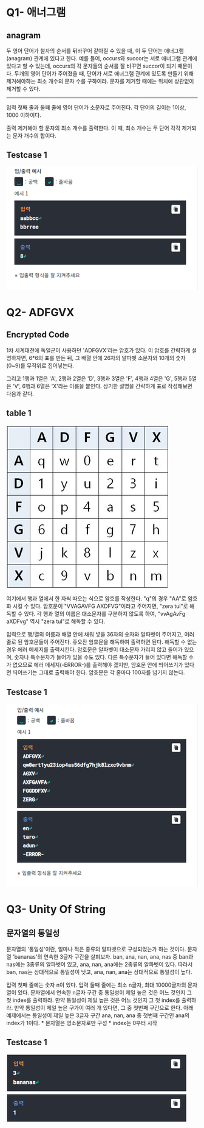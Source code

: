 # Q1- 애너그램
## anagram

두 영어 단어가 철자의 순서를 뒤바꾸어 같아질 수 있을 때, 이 두
단어는 애너그램(anagram) 관계에 있다고 한다.
예를 들어, occurs와 succor는 서로 애너그램 관계에 있다고 할 수 
있는데, occurs의 각 문자들의 순서를 잘 바꾸면 succor이 되기 
때문이다.
두개의 영어 단어가 주어졌을 때, 단어가 서로 애너그램 관계에 
있도록 만들기 위해 제거해야하는 최소 개수의 문자 수를
구하여라.
문자를 제거할 때에는 위치에 상관없이 제거할 수 있다.

-----------

입력
첫째 줄과 둘째 줄에 영어 단어가 소문자로 주어진다. 각 단어의
길이는 1이상, 1000 이하이다.

출력
제거해야 할 문자의 최소 개수를 출력한다.
이 때, 최소 개수는 두 단어 각각 제거되는 문자 개수의 합이다.

Testcase 1 <br>
-----------
![testcase_1](./img/testcase_1.PNG)

# Q2- ADFGVX
## Encrypted Code

1차 세계대전에 독일군이 사용하던 'ADFGVX'라는 암호가 있다.
이 암호를 간략하게 설명하자면, 6*6의 표를 만든 뒤, 그 배열 안에
26자의 알파벳 소문자와 10개의 숫자(0~9)를 무작위로
집어넣는다.

그리고 1행과 1열은 'A', 2행과 2열은 'D', 3행과 3열은 'F', 4행과 
4열은 'G', 5행과 5열은 'V', 6행과 6열은 'X'라는 이름을 붙인다.
상기한 설명을 간략하게 표로 작성해보면 다음과 같다.

table 1 <br>
-----------
![table_1](./img/table_1.png)

여기에서 행과 열에서 한 자씩 따오는 식으로 암호를 작성한다.
"q"의 경우 "AA"로 암호화 시킬 수 있다.
암호문이 "VVAGAVFG AXDFVG"이라고 주어지면, "zera tul"로
해독할 수 있다. 각 행과 열의 이름은 대소문자를 구분하지 않도록
하여, "vvAgAvFg aXDFvg" 역시 "zera tul"로 해독할 수 있다.

입력으로 행/열의 이름과 배열 안에 채워 넣을 36자의 숫자와
알파벳이 주어지고, 여러 줄로 된 암호문들이 주어진다. 쥬오잔
암호문을 해독하여 출력하면 된다. 해독할 수 없는 경우 에러
메세지를 출력시킨다.
암호문은 알파벳이 대소문자 가리지 않고 들어가 있으며, 숫자나
특수문자가 들어가 있을 수도 있다. 다른 특수문자가 들어 있다면
해독할 수가 없으므로 에러 메세지(-ERROR-)를 출력해야 겠지만,
암호문 안에 띄어쓰기가 있다면 띄어쓰기는 그대로 출력해야
한다. 암호문은 각 줄마다 100자를 넘기지 않는다.

Testcase 1 <br>
-----------
![testcase_2](./img/testcase_2.PNG)

# Q3- Unity Of String
## 문자열의 통일성

문자열의 '통일성'이란, 얼마나 적은 종류의 알파벳으로
구성되었는가 하는 것이다. 문자열 'bananas'의 연속한 3글자
구간을 살펴보자. ban, ana, nan, ana, nas 중 ban과 nas에는
3종류의 알파벳이 있고, ana, nan, ana에는 2종류의 알파벳이
있다. 따라서 ban, nas는 상대적으로 통일성이 낮고, ana, nan,
ana는 상대적으로 통일성이 높다.

입력 첫째 줄에는 숫자 n이 있다. 입력 둘째 줄에는 최소 n글자,
최대 10000글자의 문자열이 있다. 문자열에서 연속한 n글자 구간 
중 통일성이 제일 높은 것은 어느 것인지 그 첫 index를 출력하라.
만약 통일성이 제일 높은 것은 어느 것인지 그 첫 index를 출력하라.
만약 통일성이 제일 높은 구가이 여러 개 있다면, 그 중 첫번째
구간으로 한다. 아래 예제에서는 통일성이 제일 높은 3글자 구간
ana, nan, ana 중 첫번째 구간인 ana의 index가 1이다.
\* 문자열은 영소문자로만 구성
\* index는 0부터 시작

Testcase 1 <br>
-----------
![testcase_3](./img/testcase_3.png)


